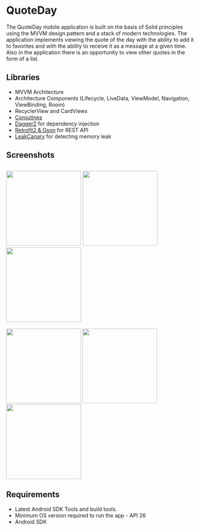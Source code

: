 # QuoteDay
The QuoteDay mobile application is built on the basis of Solid principles using the MVVM design pattern and a stack of modern technologies. The application implements viewing the quote of the day with the ability to add it to favorites and with the ability to receive it as a message at a given time. Also in the application there is an opportunity to view other quotes in the form of a list.


## Libraries
+ MVVM Architecture
+ Architecture Components (Lifecycle, LiveData, ViewModel, Navigation, ViewBinding, Room)
+ RecyclerView and CardViews
+ [Coroutines](https://kotlinlang.org/docs/coroutines-overview.html)
+ [Dagger2](https://github.com/google/dagger) for dependency injection
+ [Retrofit2 & Gson](https://github.com/square/retrofit) for REST API
+ [LeakCanary](https://square.github.io/leakcanary/) for detecting memory leak

## Screenshots
<img src="https://user-images.githubusercontent.com/99405613/180963099-2a451b68-548b-45f0-9ba2-504417d6aee7.jpg" width="200"> <img src="https://user-images.githubusercontent.com/99405613/180963103-92fa5d68-387a-49e1-bf3f-1f58e6ce49fc.jpg" width="200">
<img src="https://user-images.githubusercontent.com/99405613/180963110-499fdc16-c997-4006-8b3c-df65ca86ecb5.jpg" width="200">
---
<img src="https://user-images.githubusercontent.com/99405613/180963117-58cdf4e1-9e59-47fa-b941-2cd44a775ab8.jpg" width="200"> <img src="https://user-images.githubusercontent.com/99405613/180963124-31d6d548-ed3a-4e10-9336-ebc7f7260b0f.jpg" width="200">
<img src="https://user-images.githubusercontent.com/99405613/180963054-1751364a-462e-4195-90e3-fe3a19caba8c.gif" width="200">

## Requirements
+ Latest Android SDK Tools and build tools.
+ Minimum OS version required to run the app - API 26
+ Android SDK
